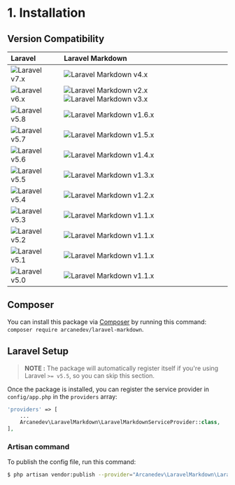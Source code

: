 # 1. Installation

## Version Compatibility

| Laravel                      | Laravel Markdown                                                                              |
|:-----------------------------|:----------------------------------------------------------------------------------------------|
| ![Laravel v7.x][laravel_7_x] | ![Laravel Markdown v4.x][laravel_markdown_4_x]                                                |
| ![Laravel v6.x][laravel_6_x] | ![Laravel Markdown v2.x][laravel_markdown_2_x] ![Laravel Markdown v3.x][laravel_markdown_3_x] |
| ![Laravel v5.8][laravel_5_8] | ![Laravel Markdown v1.6.x][laravel_markdown_1_6_x]                                            |
| ![Laravel v5.7][laravel_5_7] | ![Laravel Markdown v1.5.x][laravel_markdown_1_5_x]                                            |
| ![Laravel v5.6][laravel_5_6] | ![Laravel Markdown v1.4.x][laravel_markdown_1_4_x]                                            |
| ![Laravel v5.5][laravel_5_5] | ![Laravel Markdown v1.3.x][laravel_markdown_1_3_x]                                            |
| ![Laravel v5.4][laravel_5_4] | ![Laravel Markdown v1.2.x][laravel_markdown_1_2_x]                                            |
| ![Laravel v5.3][laravel_5_3] | ![Laravel Markdown v1.1.x][laravel_markdown_1_1_x]                                            |
| ![Laravel v5.2][laravel_5_2] | ![Laravel Markdown v1.1.x][laravel_markdown_1_1_x]                                            |
| ![Laravel v5.1][laravel_5_1] | ![Laravel Markdown v1.1.x][laravel_markdown_1_1_x]                                            |
| ![Laravel v5.0][laravel_5_0] | ![Laravel Markdown v1.1.x][laravel_markdown_1_1_x]                                            |

[laravel_7_x]:  https://img.shields.io/badge/version-7.x-blue.svg?style=flat-square "Laravel v7.x"
[laravel_6_x]:  https://img.shields.io/badge/version-6.x-blue.svg?style=flat-square "Laravel v6.x"
[laravel_5_8]:  https://img.shields.io/badge/version-5.8-blue.svg?style=flat-square "Laravel v5.8"
[laravel_5_7]:  https://img.shields.io/badge/version-5.7-blue.svg?style=flat-square "Laravel v5.7"
[laravel_5_6]:  https://img.shields.io/badge/version-5.6-blue.svg?style=flat-square "Laravel v5.6"
[laravel_5_5]:  https://img.shields.io/badge/version-5.5-blue.svg?style=flat-square "Laravel v5.5"
[laravel_5_4]:  https://img.shields.io/badge/version-5.4-blue.svg?style=flat-square "Laravel v5.4"
[laravel_5_3]:  https://img.shields.io/badge/version-5.3-blue.svg?style=flat-square "Laravel v5.3"
[laravel_5_2]:  https://img.shields.io/badge/version-5.2-blue.svg?style=flat-square "Laravel v5.2"
[laravel_5_1]:  https://img.shields.io/badge/version-5.1-blue.svg?style=flat-square "Laravel v5.1"
[laravel_5_0]:  https://img.shields.io/badge/version-5.0-blue.svg?style=flat-square "Laravel v5.0"

[laravel_markdown_4_x]:   https://img.shields.io/badge/version-4.x-blue.svg?style=flat-square "Laravel Markdown v4.x"
[laravel_markdown_3_x]:   https://img.shields.io/badge/version-3.x-blue.svg?style=flat-square "Laravel Markdown v3.x"
[laravel_markdown_2_x]:   https://img.shields.io/badge/version-2.x-blue.svg?style=flat-square "Laravel Markdown v2.x"
[laravel_markdown_1_6_x]: https://img.shields.io/badge/version-1.6.x-blue.svg?style=flat-square "Laravel Markdown v1.6.x"
[laravel_markdown_1_5_x]: https://img.shields.io/badge/version-1.5.x-blue.svg?style=flat-square "Laravel Markdown v1.5.x"
[laravel_markdown_1_4_x]: https://img.shields.io/badge/version-1.4.x-blue.svg?style=flat-square "Laravel Markdown v1.4.x"
[laravel_markdown_1_3_x]: https://img.shields.io/badge/version-1.3.x-blue.svg?style=flat-square "Laravel Markdown v1.3.x"
[laravel_markdown_1_2_x]: https://img.shields.io/badge/version-1.2.x-blue.svg?style=flat-square "Laravel Markdown v1.2.x"
[laravel_markdown_1_1_x]: https://img.shields.io/badge/version-1.1.x-blue.svg?style=flat-square "Laravel Markdown v1.1.x"

## Composer

You can install this package via [Composer](http://getcomposer.org/) by running this command: `composer require arcanedev/laravel-markdown`.

## Laravel Setup

> **NOTE :** The package will automatically register itself if you're using Laravel `>= v5.5`, so you can skip this section.

Once the package is installed, you can register the service provider in `config/app.php` in the `providers` array:

```php
'providers' => [
    ...
    Arcanedev\LaravelMarkdown\LaravelMarkdownServiceProvider::class,
],
```

### Artisan command

To publish the config file, run this command:

```bash
$ php artisan vendor:publish --provider="Arcanedev\LaravelMarkdown\LaravelMarkdownServiceProvider"
```
